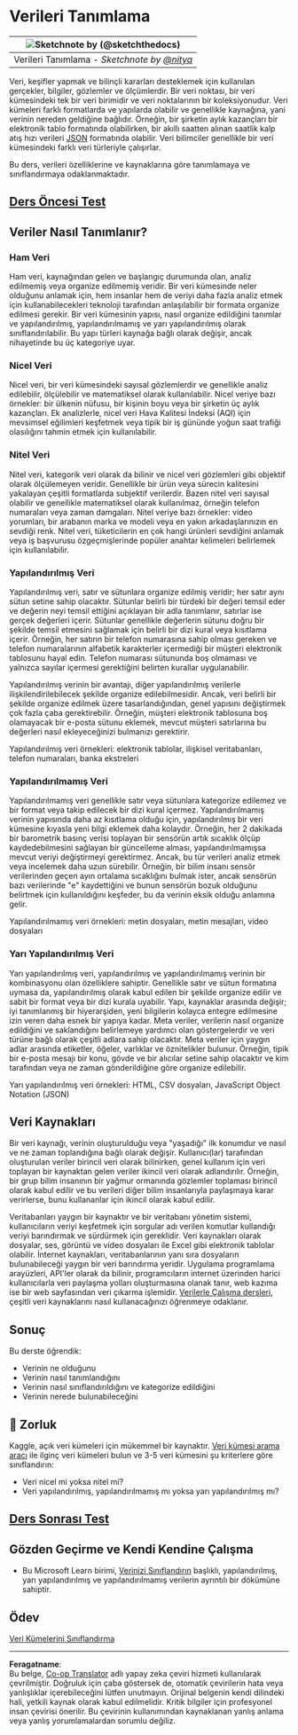 <!--
CO_OP_TRANSLATOR_METADATA:
{
  "original_hash": "356d12cffc3125db133a2d27b827a745",
  "translation_date": "2025-08-28T11:25:32+00:00",
  "source_file": "1-Introduction/03-defining-data/README.md",
  "language_code": "tr"
}
-->
# Verileri Tanımlama

|![ Sketchnote by [(@sketchthedocs)](https://sketchthedocs.dev) ](../../sketchnotes/03-DefiningData.png)|
|:---:|
|Verileri Tanımlama - _Sketchnote by [@nitya](https://twitter.com/nitya)_ |

Veri, keşifler yapmak ve bilinçli kararları desteklemek için kullanılan gerçekler, bilgiler, gözlemler ve ölçümlerdir. Bir veri noktası, bir veri kümesindeki tek bir veri birimidir ve veri noktalarının bir koleksiyonudur. Veri kümeleri farklı formatlarda ve yapılarda olabilir ve genellikle kaynağına, yani verinin nereden geldiğine bağlıdır. Örneğin, bir şirketin aylık kazançları bir elektronik tablo formatında olabilirken, bir akıllı saatten alınan saatlik kalp atış hızı verileri [JSON](https://stackoverflow.com/a/383699) formatında olabilir. Veri bilimciler genellikle bir veri kümesindeki farklı veri türleriyle çalışırlar.

Bu ders, verileri özelliklerine ve kaynaklarına göre tanımlamaya ve sınıflandırmaya odaklanmaktadır.

## [Ders Öncesi Test](https://purple-hill-04aebfb03.1.azurestaticapps.net/quiz/4)
## Veriler Nasıl Tanımlanır?

### Ham Veri
Ham veri, kaynağından gelen ve başlangıç durumunda olan, analiz edilmemiş veya organize edilmemiş veridir. Bir veri kümesinde neler olduğunu anlamak için, hem insanlar hem de veriyi daha fazla analiz etmek için kullanabilecekleri teknoloji tarafından anlaşılabilir bir formata organize edilmesi gerekir. Bir veri kümesinin yapısı, nasıl organize edildiğini tanımlar ve yapılandırılmış, yapılandırılmamış ve yarı yapılandırılmış olarak sınıflandırılabilir. Bu yapı türleri kaynağa bağlı olarak değişir, ancak nihayetinde bu üç kategoriye uyar.

### Nicel Veri
Nicel veri, bir veri kümesindeki sayısal gözlemlerdir ve genellikle analiz edilebilir, ölçülebilir ve matematiksel olarak kullanılabilir. Nicel veriye bazı örnekler: bir ülkenin nüfusu, bir kişinin boyu veya bir şirketin üç aylık kazançları. Ek analizlerle, nicel veri Hava Kalitesi İndeksi (AQI) için mevsimsel eğilimleri keşfetmek veya tipik bir iş gününde yoğun saat trafiği olasılığını tahmin etmek için kullanılabilir.

### Nitel Veri
Nitel veri, kategorik veri olarak da bilinir ve nicel veri gözlemleri gibi objektif olarak ölçülemeyen veridir. Genellikle bir ürün veya sürecin kalitesini yakalayan çeşitli formatlarda subjektif verilerdir. Bazen nitel veri sayısal olabilir ve genellikle matematiksel olarak kullanılmaz, örneğin telefon numaraları veya zaman damgaları. Nitel veriye bazı örnekler: video yorumları, bir arabanın marka ve modeli veya en yakın arkadaşlarınızın en sevdiği renk. Nitel veri, tüketicilerin en çok hangi ürünleri sevdiğini anlamak veya iş başvurusu özgeçmişlerinde popüler anahtar kelimeleri belirlemek için kullanılabilir.

### Yapılandırılmış Veri
Yapılandırılmış veri, satır ve sütunlara organize edilmiş veridir; her satır aynı sütun setine sahip olacaktır. Sütunlar belirli bir türdeki bir değeri temsil eder ve değerin neyi temsil ettiğini açıklayan bir adla tanımlanır, satırlar ise gerçek değerleri içerir. Sütunlar genellikle değerlerin sütunu doğru bir şekilde temsil etmesini sağlamak için belirli bir dizi kural veya kısıtlama içerir. Örneğin, her satırın bir telefon numarasına sahip olması gereken ve telefon numaralarının alfabetik karakterler içermediği bir müşteri elektronik tablosunu hayal edin. Telefon numarası sütununda boş olmaması ve yalnızca sayılar içermesi gerektiğini belirten kurallar uygulanabilir.

Yapılandırılmış verinin bir avantajı, diğer yapılandırılmış verilerle ilişkilendirilebilecek şekilde organize edilebilmesidir. Ancak, veri belirli bir şekilde organize edilmek üzere tasarlandığından, genel yapısını değiştirmek çok fazla çaba gerektirebilir. Örneğin, müşteri elektronik tablosuna boş olamayacak bir e-posta sütunu eklemek, mevcut müşteri satırlarına bu değerleri nasıl ekleyeceğinizi bulmanızı gerektirir.

Yapılandırılmış veri örnekleri: elektronik tablolar, ilişkisel veritabanları, telefon numaraları, banka ekstreleri

### Yapılandırılmamış Veri
Yapılandırılmamış veri genellikle satır veya sütunlara kategorize edilemez ve bir format veya takip edilecek bir dizi kural içermez. Yapılandırılmamış verinin yapısında daha az kısıtlama olduğu için, yapılandırılmış bir veri kümesine kıyasla yeni bilgi eklemek daha kolaydır. Örneğin, her 2 dakikada bir barometrik basınç verisi toplayan bir sensörün artık sıcaklık ölçüp kaydedebilmesini sağlayan bir güncelleme alması, yapılandırılmamışsa mevcut veriyi değiştirmeyi gerektirmez. Ancak, bu tür verileri analiz etmek veya incelemek daha uzun sürebilir. Örneğin, bir bilim insanı sensör verilerinden geçen ayın ortalama sıcaklığını bulmak ister, ancak sensörün bazı verilerinde "e" kaydettiğini ve bunun sensörün bozuk olduğunu belirtmek için kullanıldığını keşfeder, bu da verinin eksik olduğu anlamına gelir.

Yapılandırılmamış veri örnekleri: metin dosyaları, metin mesajları, video dosyaları

### Yarı Yapılandırılmış Veri
Yarı yapılandırılmış veri, yapılandırılmış ve yapılandırılmamış verinin bir kombinasyonu olan özelliklere sahiptir. Genellikle satır ve sütun formatına uymasa da, yapılandırılmış olarak kabul edilen bir şekilde organize edilir ve sabit bir format veya bir dizi kurala uyabilir. Yapı, kaynaklar arasında değişir; iyi tanımlanmış bir hiyerarşiden, yeni bilgilerin kolayca entegre edilmesine izin veren daha esnek bir yapıya kadar. Meta veriler, verilerin nasıl organize edildiğini ve saklandığını belirlemeye yardımcı olan göstergelerdir ve veri türüne bağlı olarak çeşitli adlara sahip olacaktır. Meta veriler için yaygın adlar arasında etiketler, öğeler, varlıklar ve öznitelikler bulunur. Örneğin, tipik bir e-posta mesajı bir konu, gövde ve bir alıcılar setine sahip olacaktır ve kim tarafından veya ne zaman gönderildiğine göre organize edilebilir.

Yarı yapılandırılmış veri örnekleri: HTML, CSV dosyaları, JavaScript Object Notation (JSON)

## Veri Kaynakları 

Bir veri kaynağı, verinin oluşturulduğu veya "yaşadığı" ilk konumdur ve nasıl ve ne zaman toplandığına bağlı olarak değişir. Kullanıcı(lar) tarafından oluşturulan veriler birincil veri olarak bilinirken, genel kullanım için veri toplayan bir kaynaktan gelen veriler ikincil veri olarak adlandırılır. Örneğin, bir grup bilim insanının bir yağmur ormanında gözlemler toplaması birincil olarak kabul edilir ve bu verileri diğer bilim insanlarıyla paylaşmaya karar verirlerse, bunu kullananlar için ikincil olarak kabul edilir.

Veritabanları yaygın bir kaynaktır ve bir veritabanı yönetim sistemi, kullanıcıların veriyi keşfetmek için sorgular adı verilen komutlar kullandığı veriyi barındırmak ve sürdürmek için gereklidir. Veri kaynakları olarak dosyalar, ses, görüntü ve video dosyaları ile Excel gibi elektronik tablolar olabilir. İnternet kaynakları, veritabanlarının yanı sıra dosyaların bulunabileceği yaygın bir veri barındırma yeridir. Uygulama programlama arayüzleri, API'ler olarak da bilinir, programcıların internet üzerinden harici kullanıcılarla veri paylaşma yolları oluşturmasına olanak tanır, web kazıma ise bir web sayfasından veri çıkarma işlemidir. [Verilerle Çalışma dersleri](../../../../../../../../../2-Working-With-Data), çeşitli veri kaynaklarını nasıl kullanacağınızı öğrenmeye odaklanır.

## Sonuç

Bu derste öğrendik:

- Verinin ne olduğunu
- Verinin nasıl tanımlandığını
- Verinin nasıl sınıflandırıldığını ve kategorize edildiğini
- Verinin nerede bulunabileceğini

## 🚀 Zorluk

Kaggle, açık veri kümeleri için mükemmel bir kaynaktır. [Veri kümesi arama aracı](https://www.kaggle.com/datasets) ile ilginç veri kümeleri bulun ve 3-5 veri kümesini şu kriterlere göre sınıflandırın:

- Veri nicel mi yoksa nitel mi?
- Veri yapılandırılmış, yapılandırılmamış mı yoksa yarı yapılandırılmış mı?

## [Ders Sonrası Test](https://purple-hill-04aebfb03.1.azurestaticapps.net/quiz/5)

## Gözden Geçirme ve Kendi Kendine Çalışma

- Bu Microsoft Learn birimi, [Verinizi Sınıflandırın](https://docs.microsoft.com/en-us/learn/modules/choose-storage-approach-in-azure/2-classify-data) başlıklı, yapılandırılmış, yarı yapılandırılmış ve yapılandırılmamış verilerin ayrıntılı bir dökümüne sahiptir.

## Ödev

[Veri Kümelerini Sınıflandırma](assignment.md)

---

**Feragatname**:  
Bu belge, [Co-op Translator](https://github.com/Azure/co-op-translator) adlı yapay zeka çeviri hizmeti kullanılarak çevrilmiştir. Doğruluk için çaba göstersek de, otomatik çevirilerin hata veya yanlışlıklar içerebileceğini lütfen unutmayın. Orijinal belgenin kendi dilindeki hali, yetkili kaynak olarak kabul edilmelidir. Kritik bilgiler için profesyonel insan çevirisi önerilir. Bu çevirinin kullanımından kaynaklanan yanlış anlama veya yanlış yorumlamalardan sorumlu değiliz.
